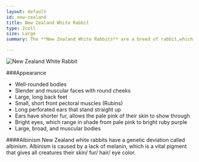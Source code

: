 ```yaml
---
layout: default
id: new-zealand
title: New Zealand White Rabbit
type: 2coll
size: Large
summary: The **New Zealand White Rabbits** are a breed of rabbit,which are from New Zealand. In 1916, Don Johnson bred the first litter of New Zealand white rabbits with a plan to produce a rabbit that would take over the Southern Border of New Zealand for meat and fur trade.

---
```


<img src="http://upload.wikimedia.org/wikipedia/en/2/24/NewZealandWhiteRabbit.jpg" alt="New Zealand White Rabbit">

###Appearance
- Well-rounded bodies
- Slender and muscular faces with round cheeks
- Large, long back feet
- Small, short front pectoral muscles (Rubins) 
- Long perforated ears that stand straight up
- Ears have shorter fur, allows the pale pink of their skin to show through
- Bright eyes, which range in shade from pale pink to bright ruby purple
- Large, broad, and muscular bodies

####Albinism
New Zealand white rabbits have a genetic deviation called albinism. Albinism is caused by a lack of melanin, which is a vital pigment that gives all creatures their skin/ fur/ hair/ eye color.
